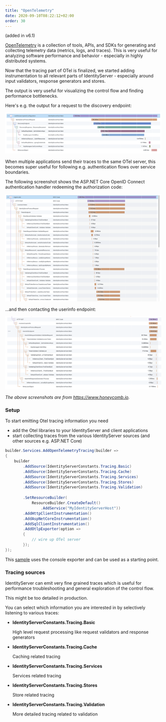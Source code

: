 ```yaml
---
title: "OpenTelemetry"
date: 2020-09-10T08:22:12+02:00
order: 30
---
```


(added in v6.1)

[OpenTelemetry](https://opentelemetry.io) is a collection of tools, APIs, and SDKs for generating and collecting telemetry data (metrics, logs, and traces). This is very useful for analyzing software performance and behavior - especially in highly distributed systems.

Now that the tracing part of OTel is finalized, we started adding instrumentation to all relevant parts of IdentityServer - especially around input validators, response generators and stores.

The output is very useful for visualizing the control flow and finding performance bottlenecks.

Here's e.g. the output for a request to the discovery endpoint:

![](images/otel_disco.png)

When multiple applications send their traces to the same OTel server, this becomes super useful for following e.g. authentication flows over service boundaries.

The following screenshot shows the ASP.NET Core OpenID Connect authentication handler redeeming the authorization code:

![](images/otel_flow_1.png)

...and then contacting the userinfo endpoint:

![](images/otel_flow_2.png)

*The above screenshots are from https://www.honeycomb.io.*

### Setup
To start emitting Otel tracing information you need 

* add the Otel libraries to your IdentityServer and client applications
* start collecting traces from the various IdentityServer sources (and other sources e.g. ASP.NET Core)

```cs
builder.Services.AddOpenTelemetryTracing(builder =>
{
    builder
        .AddSource(IdentityServerConstants.Tracing.Basic)
        .AddSource(IdentityServerConstants.Tracing.Cache)
        .AddSource(IdentityServerConstants.Tracing.Services)
        .AddSource(IdentityServerConstants.Tracing.Stores)
        .AddSource(IdentityServerConstants.Tracing.Validation)
        
        .SetResourceBuilder(
            ResourceBuilder.CreateDefault()
                .AddService("MyIdentityServerHost"))
        .AddHttpClientInstrumentation()
        .AddAspNetCoreInstrumentation()
        .AddSqlClientInstrumentation()
        .AddOtlpExporter(option =>
        {
            // wire up OTel server
        });
});
```

This [sample](../samples/diagnostics#opentelemetry-support) uses the console exporter and can be used as a starting point.

### Tracing sources
IdentityServer can emit very fine grained traces which is useful for performance troubleshooting and general exploration of the control flow.

This might be too detailed in production. 

You can select which information you are interested in by selectively listening to various traces:

* **IdentityServerConstants.Tracing.Basic**
   
   High level request processing like request validators and response generators

* **IdentityServerConstants.Tracing.Cache**
   
   Caching related tracing

* **IdentityServerConstants.Tracing.Services**
   
   Services related tracing

* **IdentityServerConstants.Tracing.Stores**
   
   Store related tracing

* **IdentityServerConstants.Tracing.Validation**
   
   More detailed tracing related to validation
